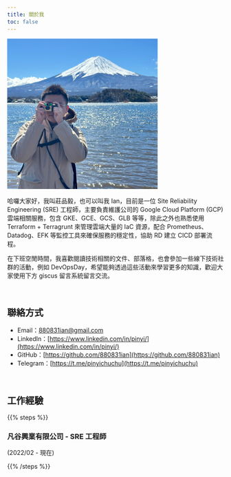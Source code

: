 ```yaml
---
title: 關於我
toc: false
---
```


<img src="/images/logo.jpeg" width="350" />

<br>

哈囉大家好，我叫莊品毅，也可以叫我 Ian，目前是一位 Site Reliability Engineering (SRE) 工程師，主要負責維護公司的 Google Cloud Platform (GCP) 雲端相關服務，包含 GKE、GCE、GCS、GLB 等等，除此之外也熟悉使用 Terraform + Terragrunt 來管理雲端大量的 IaC 資源，配合 Prometheus、Datadog、EFK 等監控工具來確保服務的穩定性，協助 RD 建立 CICD 部署流程。

在下班空閒時間，我喜歡閱讀技術相關的文件、部落格，也會參加一些線下技術社群的活動，例如 DevOpsDay，希望能夠透過這些活動來學習更多的知識，歡迎大家使用下方 giscus 留言系統留言交流。

<br>

## 聯絡方式

- Email：[880831ian@gmail.com](880831ian@gmail.com)
- LinkedIn：[https://www.linkedin.com/in/pinyi/](https://www.linkedin.com/in/pinyi/)
- GitHub：[https://github.com/880831ian](https://github.com/880831ian)
- Telegram：[https://t.me/pinyichuchu](https://t.me/pinyichuchu)

<br>

## 工作經驗

{{% steps %}}

### 凡谷興業有限公司 - SRE 工程師

(2022/02 - 現在)

{{% /steps %}}
